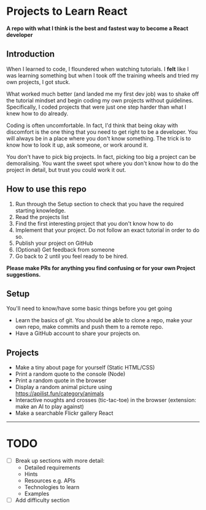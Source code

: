# Projects to Learn React

__A repo with what I think is the best and fastest way to become a React developer__

## Introduction

When I learned to code, I floundered when watching tutorials. I __felt__ like I was learning something but when I took off the training wheels and tried my own projects, I got stuck.

What worked much better (and landed me my first dev job) was to shake off the tutorial mindset and begin coding my own projects without guidelines. Specifically, I coded projects that were just one step harder than what I knew how to do already.

Coding is often uncomfortable. In fact, I'd think that being okay with discomfort is the one thing that you need to get right to be a developer. You will always be in a place where you don't know something. The trick is to know how to look it up, ask someone, or work around it.

You don't have to pick big projects. In fact, picking too big a project can be demoralising. You want the sweet spot where you don't know how to do the project in detail, but trust you could work it out.

## How to use this repo

1. Run through the Setup section to check that you have the required starting knowledge.
2. Read the projects list
3. Find the first interesting project that you don't know how to do
4. Implement that your project. Do not follow an exact tutorial in order to do so.
5. Publish your project on GitHub
6. (Optional) Get feedback from someone
7. Go back to 2 until you feel ready to be hired.

__Please make PRs for anything you find confusing or for your own Project suggestions.__

## Setup

You'll need to know/have some basic things before you get going

- Learn the basics of git. You should be able to clone a repo, make your own repo, make commits and push them to a remote repo.
- Have a GitHub account to share your projects on.

## Projects

- Make a tiny about page for yourself (Static HTML/CSS)
- Print a random quote to the console (Node)
- Print a random quote in the browser
- Display a random animal picture using https://apilist.fun/category/animals
- Interactive noughts and crosses (tic-tac-toe) in the browser (extension: make an AI to play against)
- Make a searchable Flickr gallery React

---

# TODO

- [ ] Break up sections with more detail:
  - Detailed requirements
  - Hints
  - Resources e.g. APIs
  - Technologies to learn
  - Examples
- [ ] Add difficulty section

